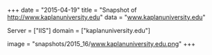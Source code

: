 
+++
date = "2015-04-19"
title = "Snapshot of http://www.kaplanuniversity.edu"
data = "www.kaplanuniversity.edu"

Server = ["IIS"]
domain = ["kaplanuniversity.edu"]

  image = "snapshots/2015_16/www.kaplanuniversity.edu.png"
+++
#
